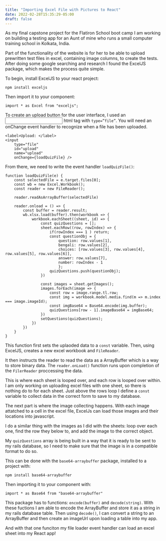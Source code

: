 ```yaml
---
title: "Importing Excel File with Pictures to React"
date: 2022-02-28T15:35:29-05:00
draft: false
---
```



As my final capstone project for the Flatiron School boot camp I am working on building a testing app for an Aunt of mine who runs a small computer training school in Kolkata, India.

Part of the functionality of the website is for her to be able to upload prewritten test files in excel, containing image columns, to create the tests. After doing some google searching and research I found the ExcelJS package, which makes the process quite simple. 

To begin, install ExcelJS to your react project: 

    npm install exceljs

Then import it to your component:

    import * as Excel from "exceljs";

To create an upload button for the user interface, I used  an <input> html tag with `type=”file”`. You will need an onChange event handler to recognize when a file has been uploaded.

    <label>Upload: </label>
    <input 
        type="file" 
        id="upload" 
        name="upload" 
        onChange={loadQuizFile} />

From there, we need to write the event handler `loadQuizFile()`:

    function loadQuizFile(e) {
        const selectedFile = e.target.files[0];
        const wb = new Excel.Workbook();
        const reader = new FileReader();

        reader.readAsArrayBuffer(selectedFile)

        reader.onload = () => {
            const buffer = reader.result;
            wb.xlsx.load(buffer).then(workbook => {
                workbook.eachSheet((sheet, id) => {
                    const quizQuestions = [];
                    sheet.eachRow((row, rowIndex) => {
                        if(rowIndex === 1 ) return;                        
                        const questionObj = {
                            question: row.values[1],
                            bengali: row.values[2],
                            choices: [row.values[3], row.values[4], row.values[5], row.values[6]],
                            answer: row.values[7],
                            number: rowIndex - 1
                            };
                        quizQuestions.push(questionObj);
                    })

                    const images = sheet.getImages();
                    images.forEach(image => {
                        const row = image.range.tl.row;
                        const img = workbook.model.media.find(m => m.index === image.imageId);
                        const imgBase64 = Base64.encode(img.buffer);
                        quizQuestions[row - 1].imageBase64 = imgBase64;
                    })
                    setQuestions(quizQuestions);
                })
            })
        }
    }


This function first sets the uplaoded data to a `const` variable. Then, using ExcelJS, creates a new excel workbook and `FileReader`.

It then instructs the reader to read the data as a ArrayBuffer which is a way to store binary data. The `reader.onLoad()` function runs upon completion of the `FilerReader` proccessing the data.

This is where each sheet is looped over, and each row is looped over within. I am only working on uploading excel files with one sheet, so there is nothing do to for each sheet. Just above the rows loop I define a `const` variable to collect data in the correct form to save to my database. 

The next part is where the image collecting happens. With each image attatched to a cell in the excel file, ExcelJs can load those images and their locations into javascript. 

I do a similar thing with the images as I did with the sheets: loop over each one, find the row they below to, and add the image to the correct object. 

My `quizQuestions` array is being built in a way that it is ready to be sent to my rails database, so I need to make sure that the image is in a compatible format to do so. 

This can be done with the  `base64-arraybuffer` package, installed to a project with:

    npm install base64-arraybuffer

Then importing it to your component with: 

    import * as Base64 from "base64-arraybuffer"

This package has to functions: `encode(buffer)` and `decode(string)`. With these fuctions I am able to encode the ArrayBuffer and store it as a string in my rails database table. Then using `decode()`, I can convert a string to an ArrayBuffer and then create an imageUrl upon loading a table into my app. 

And with that one funciton my file loader event handler can load an excel sheet into my React app!


